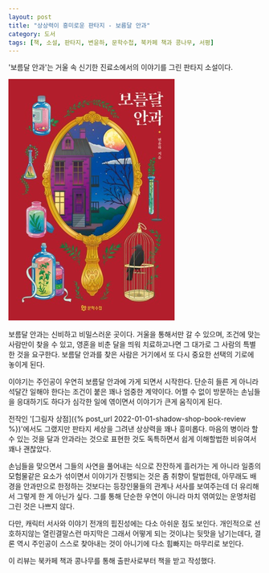 ```yaml
---
layout: post
title: "상상력이 흥미로운 판타지 - 보름달 안과"
category: 도서
tags: [책, 소설, 판타지, 변윤하, 문학수첩, 북카페 책과 콩나무, 서평]
---
```


'보름달 안과'는
거울 속 신기한 진료소에서의 이야기를 그린 판타지 소설이다.

![표지](/images/book/full-moon-ophthalmic-clinic-book-h480.jpg)

보름달 안과는 신비하고 비밀스러운 곳이다.
거울을 통해서만 갈 수 있으며,
조건에 맞는 사람만이 찾을 수 있고,
영혼을 비춘 달을 띄워 치료하고나면
그 대가로 그 사람의 특별한 것을 요구한다.
보름달 안과를 찾은 사람은 거기에서 또 다시 중요한 선택의 기로에 놓이게 된다.

이야기는 주인공이 우연히 보름달 안과에 가게 되면서 시작한다.
단순히 들른 게 아니라 석달간 일해야 한다는 조건이 붙은 꽤나 엄중한 계약이다.
어쩔 수 없이 방문하는 손님들을 응대하기도 하다가
심각한 일에 엮이면서 이야기가 큰게 움직이게 된다.

전작인 '[그림자 상점]({% post_url 2022-01-01-shadow-shop-book-review %})'에서도 그랬지만
판타지 세상을 그려낸 상상력을 꽤나 흥미롭다.
마음의 병이라 할 수 있는 것을 달과 안과라는 것으로 표현한 것도
독특하면서 쉽게 이해할법한 비유여서 꽤나 괜찮았다.

손님들을 맞으면서 그들의 사연을 풀어내는 식으로 잔잔하게 흘러가는 게 아니라
일종의 모험물같은 요소가 섞이면서 이야기가 진행되는 것은 좀 취향이 탈법한데,
아무래도 배경을 안과만으로 한정하는 것보다는
등장인물들의 관계나 서사를 보여주는데 더 유리해서 그렇게 한 게 아닌가 싶다.
그를 통해 단순한 우연이 아니라 마치 엮여있는 운명처럼 그린 것은 나쁘지 않다.

다만, 캐릭터 서사와 이야기 전개의 핍진성에는 다소 아쉬운 점도 보인다.
개인적으로 선호하지않는 열린결말스런 마지막은
그래서 어떻게 되는 것이냐는 뒷맛을 남기는데다,
결론 역시 주인공이 스스로 찾아내는 것이 아니기에
다소 힘빠지는 마무리로 보인다.



<div class="im im-info">
이 리뷰는 북카페 책과 콩나무를 통해 출판사로부터 책을 받고 작성했다.
</div>
